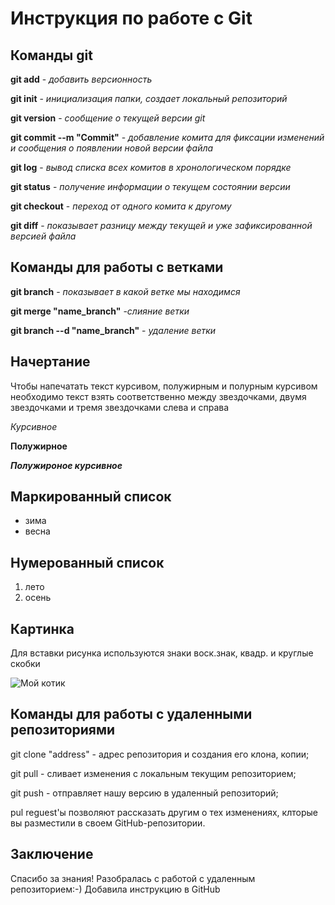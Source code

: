 # Инструкция по работе с Git

## Команды git

 **git add** - *добавить версионность*

 **git init** - *инициализация папки, создает локальный репозиторий*

**git version** - *сообщение о текущей версии git*

**git commit --m "Commit"** - *добавление комита для фиксации изменений и сообщения о появлении новой версии файла*

**git log** - *вывод списка всех комитов в хронологическом порядке*

**git status** - *получение информации о текущем состоянии версии*

**git checkout** - *переход от одного комита к другому*

 **git diff** - *показывает разницу между текущей и уже зафиксированной версией файла*

## Команды для работы с ветками

 **git branch** - *показывает в какой ветке мы находимся*

 **git merge "name_branch"** -*слияние ветки*

 **git branch --d "name_branch"** - *удаление ветки*

## Начертание

Чтобы напечатать текст курсивом, полужирным и полурным курсивом необходимо текст взять соответственно между звездочками, двумя звездочками и тремя звездочками слева и справа 

*Курсивное*

**Полужирное**

***Полужироное курсивное***

## Маркированный список
* зима
* весна
## Нумерованный список
1. лето
2. осень

 ## Картинка

 Для вставки рисунка используются знаки воск.знак, квадр. и круглые скобки

 ![Мой котик](My_cat.jpg)

## Команды для работы с удаленными репозиториями

 git clone "address" - адрес репозитория и создания его клона, копии;

 git pull - сливает изменения с локальным текущим репозиторием;
 
git push - отправляет нашу версию в удаленный репозиторий;

pul reguest'ы позволяют рассказать другим о тех изменениях, клторые вы разместили в своем GitHub-репозитории.

## Заключение

Спасибо за знания! Разобралась с работой с удаленным репозиторием:-)
Добавила инструкцию в GitHub
